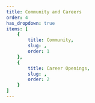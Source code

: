 ```yaml
---
title: Community and Careers
order: 4
has_dropdown: true
items: [
    {
        title: Community,
        slug: ,
        order: 1
    },
    {
        title: Career Openings,
        slug: ,
        order: 2
    }
]
---
```


